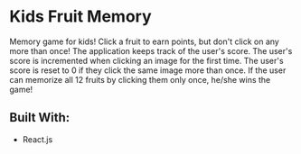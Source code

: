 # Kids Fruit Memory
Memory game for kids! Click a fruit to earn points, but don't click on any more than once! 
The application keeps track of the user's score. The user's score is incremented when clicking an image for the first time. 
The user's score is reset to 0 if they click the same image more than once. If the user can memorize all 12 fruits by clicking them only once, he/she wins the game!

## Built With:
  * React.js